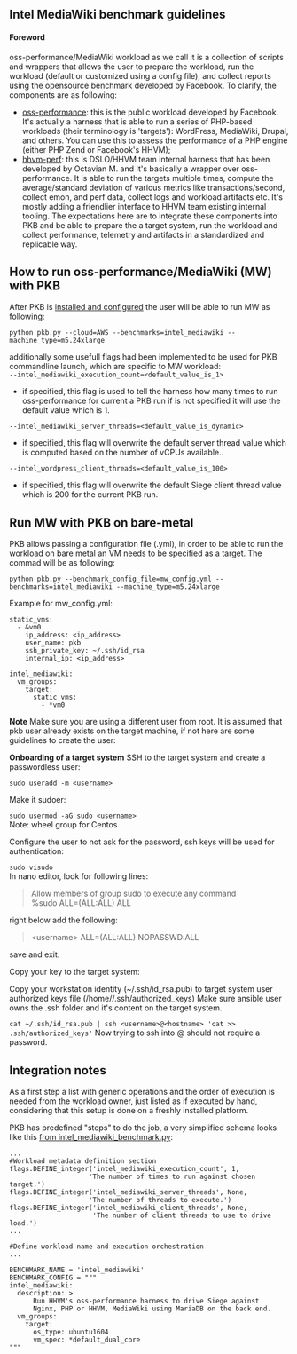 
## Intel MediaWiki benchmark guidelines

#### Foreword

oss-performance/MediaWiki workload as we call it is a collection of scripts and wrappers that allows the user to prepare the workload, run the workload (default or customized using a config file), and collect reports using the opensource benchmark developed by Facebook.
To clarify, the components are as following:
- [oss-performance](https://github.com/hhvm/oss-performance): this is the public workload developed by Facebook. It's actually a harness that is able to run a series of PHP-based workloads (their terminology is 'targets'): WordPress, MediaWiki, Drupal, and others. You can use this to assess the performance of a PHP engine (either PHP Zend or Facebook's HHVM);
- [hhvm-perf](https://github.intel.com/DSLO/hhvm-perf): this is DSLO/HHVM team internal harness that has been developed by Octavian M. and It's basically a wrapper over oss-performance. It is able to run the targets multiple times, compute the average/standard deviation of various metrics like transactions/second, collect emon, and perf data, collect logs and workload artifacts etc. It's mostly adding a friendlier interface to HHVM team existing internal tooling.
The expectations here are to integrate these components into PKB and be able to prepare the a target system, run the workload and collect performance, telemetry and artifacts in a standardized and replicable way.

## How to run oss-performance/MediaWiki (MW) with PKB
After PKB is [installed and configured](https://github.intel.com/cspbench/PerfKitBenchmarker#installing-perfkit-benchmarker-and-prerequisites) the user will be able to run MW as following:

```
python pkb.py --cloud=AWS --benchmarks=intel_mediawiki --machine_type=m5.24xlarge
```
additionally some usefull flags had been implemented to be used for PKB commandline launch, which are specific to MW workload: \
`--intel_mediawiki_execution_count=<default_value_is_1>`
- if specified, this flag is used to tell the harness how many times to run oss-performance for current a PKB run if is not specified it will use the default value which is 1.

`--intel_mediawiki_server_threads=<default_value_is_dynamic>`
- if specified, this flag will overwrite the default server thread value which is computed based on the number of vCPUs available..

`--intel_wordpress_client_threads=<default_value_is_100>`
- if specified, this flag will overwrite the default Siege client thread value which is 200 for the current PKB run.

## Run MW with PKB on bare-metal
PKB allows passing a configuration file (.yml), in order to be able to run the workload on bare metal an VM needs to be specified as a target. The commad will be as following:

```
python pkb.py --benchmark_config_file=mw_config.yml --benchmarks=intel_mediawiki --machine_type=m5.24xlarge
```

Example for mw_config.yml:

```
static_vms:
  - &vm0
    ip_address: <ip_address>
    user_name: pkb
    ssh_private_key: ~/.ssh/id_rsa
    internal_ip: <ip_address>

intel_mediawiki:
  vm_groups:
    target:
      static_vms:
        - *vm0

```
**Note**
Make sure you are using a different user from root.
It is assumed that pkb user already exists on the target machine, if not here are some guidelines to create the user:

**Onboarding of a target system**
SSH to the target system and create a passwordless user:

`sudo useradd -m <username>`

Make it sudoer:

`sudo usermod -aG sudo <username>` \
Note: wheel group for Centos

Configure the user to not ask for the password, ssh keys will be used for authentication:

`sudo visudo` \
In nano editor, look for following lines:

>Allow members of group sudo to execute any command \
>%sudo ALL=(ALL:ALL) ALL

right below add the following:

>\<username> ALL=(ALL:ALL) NOPASSWD:ALL

save and exit.

Copy your key to the target system:

Copy your workstation identity (~/.ssh/id_rsa.pub) to target system user authorized keys file (/home/<username>/.ssh/authorized_keys) Make sure ansible user owns the .ssh folder and it's content on the target system.

`cat ~/.ssh/id_rsa.pub | ssh <username>@<hostname> 'cat >> .ssh/authorized_keys'`
Now trying to ssh into <username>@<hostname> should not require a password.

## Integration notes

As a first step a list with generic operations and the order of execution is needed from the workload owner, just listed as if executed by hand, considering that this setup is done on a freshly installed platform.

PKB has predefined "steps" to do the job, a very simplified schema looks like this [from intel_mediawiki_benchmark.py](https://github.intel.com/cspbench/PerfKitBenchmarker/blob/master/perfkitbenchmarker/linux_benchmarks/intel_mediawiki_benchmark.py):
```
...
#Workload metadata definition section
flags.DEFINE_integer('intel_mediawiki_execution_count', 1,
                    'The number of times to run against chosen target.')
flags.DEFINE_integer('intel_mediawiki_server_threads', None,
                    'The number of threads to execute.')
flags.DEFINE_integer('intel_mediawiki_client_threads', None,
                     'The number of client threads to use to drive load.')
...

#Define workload name and execution orchestration
...

BENCHMARK_NAME = 'intel_mediawiki'
BENCHMARK_CONFIG = """
intel_mediawiki:
  description: >
      Run HHVM's oss-performance harness to drive Siege against
      Nginx, PHP or HHVM, MediaWiki using MariaDB on the back end.
  vm_groups:
    target:
      os_type: ubuntu1604
      vm_spec: *default_dual_core
"""
